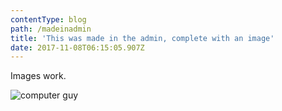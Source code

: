 ```yaml
---
contentType: blog
path: /madeinadmin
title: 'This was made in the admin, complete with an image'
date: 2017-11-08T06:15:05.907Z
---
```

Images work.

![computer guy](/files/tumblr_nilmmbd4qq1ssby0io1_540.gif)
